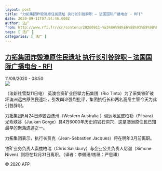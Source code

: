 ```yaml
---
layout: post
title: "力拓集团炸毁澳原住民遗址 执行长引咎辞职 – 法国国际广播电台 - RFI"
date: 2020-09-11T07:54:46.000Z
author: 法广
from: http://www.rfi.fr//cn/contenu/20200911-%E5%8A%9B%E6%8B%93%E9%9B%86%E5%9B%A2%E7%82%B8%E6%AF%81%E6%BE%B3%E5%8E%9F%E4%BD%8F%E6%B0%91%E9%81%97%E5%9D%80-%E6%89%A7%E8%A1%8C%E9%95%BF%E5%BC%95%E5%92%8E%E8%BE%9E%E8%81%8C
tags: [ 法广 ]
categories: [ 法广 ]
---
```

<!--1599810886000-->
[力拓集团炸毁澳原住民遗址 执行长引咎辞职 – 法国国际广播电台 - RFI](http://www.rfi.fr//cn/contenu/20200911-%E5%8A%9B%E6%8B%93%E9%9B%86%E5%9B%A2%E7%82%B8%E6%AF%81%E6%BE%B3%E5%8E%9F%E4%BD%8F%E6%B0%91%E9%81%97%E5%9D%80-%E6%89%A7%E8%A1%8C%E9%95%BF%E5%BC%95%E5%92%8E%E8%BE%9E%E8%81%8C)
------

<div>
<div>11/09/2020 - 08:50</div><img src="https://s.rfi.fr/media/display/b990fbdc-f3fc-11ea-8dd9-005056bff430/w:310/p:16x9/eco0002b.200911145002.jpg"><div class="t-content__body u-clearfix"><p>（法新社雪梨11日电）    英澳合资矿业巨擘力拓集团（Rio Tinto）为了采集铁矿破坏澳洲远古原住民遗址，引发舆论强烈批评，集团执行长和两名高层主管今天为此引咎辞职。</p><p>    力拓集团5月24日炸毁西澳州（Western Australia ）偏远地区皮柏勒（Pilbara）尤坎峡谷（Juukan Gorge）具4万6000年历史的岩石洞穴，这是澳洲原住民已知最早的聚落遗迹之一。</p><p>    力拓集团表示，执行长贾克（Jean-Sebastien Jacques）将在明年3月前离职。</p><p>    铁矿业务负责人索兹柏瑞（Chris Salisbury）与企业公关负责人尼温（Simone Niven）则将在12月31日离职。（译者：李佩珊/核稿：严思祺）</p><p class="t-copyright">© 2020 AFP</p>        </div>
</div>
